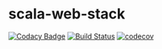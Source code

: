 # scala-web-stack
[![Codacy Badge](https://api.codacy.com/project/badge/Grade/0e472a5e7740437da829d9c24ee97595)](https://www.codacy.com/app/fthomas/scala-web-stack?utm_source=github.com&utm_medium=referral&utm_content=fthomas/scala-web-stack&utm_campaign=badger)
[![Build Status](https://travis-ci.org/fthomas/scala-web-stack.svg?branch=master)](https://travis-ci.org/fthomas/scala-web-stack)
[![codecov](https://codecov.io/gh/fthomas/scala-web-stack/branch/master/graph/badge.svg)](https://codecov.io/gh/fthomas/scala-web-stack)

